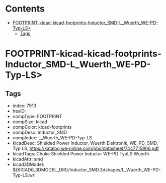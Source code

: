 



Contents
========

* [FOOTPRINT-kicad-kicad-footprints-Inductor_SMD-L_Wuerth_WE-PD-Typ-LS>](#footprint-kicad-kicad-footprints-inductor_smd-l_wuerth_we-pd-typ-ls)
	* [Tags](#tags)

# FOOTPRINT-kicad-kicad-footprints-Inductor_SMD-L_Wuerth_WE-PD-Typ-LS>

## Tags

- index: 7913
- hexID: 
- oompType: FOOTPRINT
- oompSize: kicad
- oompColor: kicad-footprints
- oompDesc: Inductor_SMD
- oompIndex: L_Wuerth_WE-PD-Typ-LS
- kicadDesc: Shielded Power Inductor, Wuerth Elektronik, WE-PD, SMD, Typ LS, https://katalog.we-online.com/pbs/datasheet/7447715906.pdf
- kicadTags: Choke Shielded Power Inductor WE-PD TypLS Wuerth
- kicadAttr: smd
- kicad3DModel: ${KICAD6_3DMODEL_DIR}/Inductor_SMD.3dshapes/L_Wuerth_WE-PD-Typ-LS.wrl
